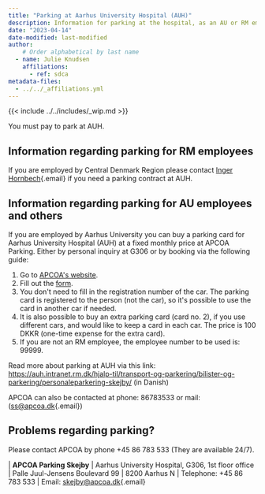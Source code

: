 ```yaml
---
title: "Parking at Aarhus University Hospital (AUH)"
description: Information for parking at the hospital, as an AU or RM employee.
date: "2023-04-14"
date-modified: last-modified
author:
    # Order alphabetical by last name
  - name: Julie Knudsen
    affiliations: 
      - ref: sdca
metadata-files: 
  - ../../_affiliations.yml
---
```


{{< include ../../includes/_wip.md >}}

You must pay to park at AUH. 

## Information regarding parking for RM employees

If you are employed by Central Denmark Region please contact [Inger
Hornbech](mailto:inger.hornbech@rm.dk){.email} if you need a parking
contract at AUH.

## Information regarding parking for AU employees and others
If you are employed by Aarhus University you can buy a parking card for
Aarhus University Hospital (AUH) at a fixed monthly price at APCOA Parking. 
Either by personal inquiry at G306 or by booking via the following guide:

1.  Go to [APCOA's website](https://www.apcoa.dk/index.php?id=5570).
2.  Fill out the [form](https://auh.apcoa.dk/iPCP/contract/create).
3.  You don't need to fill in the registration number of the car. The
    parking card is registered to the person (not the car), so it's
    possible to use the card in another car if needed.
4.  It is also possible to buy an extra parking card (card no. 2), if
    you use different cars, and would like to keep a card in each car.
    The price is 100 DKKR (one-time expense for the extra card).    
5.  If you are not an RM employee, the employee number to be used is: 99999.

Read more about parking at AUH via this link: https://auh.intranet.rm.dk/hjalp-til/transport-og-parkering/bilister-og-parkering/personaleparkering-skejby/ (in Danish)

APCOA can also be contacted at phone: 86783533 or mail: ([ss@apcoa.dk](mailto:ss@apcoa.dk){.email})

## Problems regarding parking?

Please contact APCOA by phone +45 86 783 533 (They are available 24/7).

| **APCOA Parking Skejby**
| Aarhus University Hospital, G306, 1st floor office
| Palle Juul-Jensens Boulevard 99
| 8200 Aarhus N
| Telephone: +45 86 783 533
| Email: [skejby\@apcoa.dk](mailto:skejby@apcoa.dk){.email}
